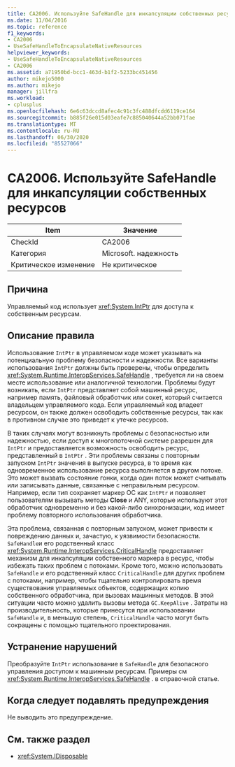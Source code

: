 ```yaml
---
title: CA2006. Используйте SafeHandle для инкапсуляции собственных ресурсов
ms.date: 11/04/2016
ms.topic: reference
f1_keywords:
- CA2006
- UseSafeHandleToEncapsulateNativeResources
helpviewer_keywords:
- UseSafeHandleToEncapsulateNativeResources
- CA2006
ms.assetid: a71950bd-bcc1-463d-b1f2-5233bc451456
author: mikejo5000
ms.author: mikejo
manager: jillfra
ms.workload:
- cplusplus
ms.openlocfilehash: 6e6c63dccd8afec4c91c3fc488dfcdd6119ce164
ms.sourcegitcommit: b885f26e015d03eafe7c885040644a52bb071fae
ms.translationtype: MT
ms.contentlocale: ru-RU
ms.lasthandoff: 06/30/2020
ms.locfileid: "85527066"
---
```

# <a name="ca2006-use-safehandle-to-encapsulate-native-resources"></a>CA2006. Используйте SafeHandle для инкапсуляции собственных ресурсов

|Item|Значение|
|-|-|
|CheckId|CA2006|
|Категория|Microsoft. надежность|
|Критическое изменение|Не критическое|

## <a name="cause"></a>Причина

Управляемый код использует <xref:System.IntPtr> для доступа к собственным ресурсам.

## <a name="rule-description"></a>Описание правила

Использование `IntPtr` в управляемом коде может указывать на потенциальную проблему безопасности и надежности. Все варианты использования `IntPtr` должны быть проверены, чтобы определить <xref:System.Runtime.InteropServices.SafeHandle> , требуется ли на своем месте использование или аналогичной технологии. Проблемы будут возникать, если `IntPtr` представляет собой машинный ресурс, например память, файловый обработчик или сокет, который считается владельцем управляемого кода. Если управляемый код владеет ресурсом, он также должен освободить собственные ресурсы, так как в противном случае это приведет к утечке ресурсов.

В таких случаях могут возникнуть проблемы с безопасностью или надежностью, если доступ к многопоточной системе разрешен для `IntPtr` и предоставляется возможность освободить ресурс, представленный в `IntPtr` . Эти проблемы связаны с повторным запуском `IntPtr` значения в выпуске ресурса, в то время как одновременное использование ресурса выполняется в другом потоке. Это может вызвать состояние гонки, когда один поток может считывать или записывать данные, связанные с неправильным ресурсом. Например, если тип сохраняет маркер ОС как `IntPtr` и позволяет пользователям вызывать методы **Close** и ANY, которые используют этот обработчик одновременно и без какой-либо синхронизации, код имеет проблему повторного использования обработчика.

Эта проблема, связанная с повторным запуском, может привести к повреждению данных и, зачастую, к уязвимости безопасности. `SafeHandle`и его родственный класс <xref:System.Runtime.InteropServices.CriticalHandle> предоставляет механизм для инкапсуляции собственного маркера в ресурс, чтобы избежать таких проблем с потоками. Кроме того, можно использовать `SafeHandle` и его родственный класс `CriticalHandle` для других проблем с потоками, например, чтобы тщательно контролировать время существования управляемых объектов, содержащих копию собственного обработчика, при вызовах машинных методов. В этой ситуации часто можно удалить вызовы метода `GC.KeepAlive` . Затраты на производительность, которые принесутся при использовании `SafeHandle` и, в меньшую степень, `CriticalHandle` часто могут быть сокращены с помощью тщательного проектирования.

## <a name="how-to-fix-violations"></a>Устранение нарушений

Преобразуйте `IntPtr` использование в `SafeHandle` для безопасного управления доступом к машинным ресурсам. Примеры см <xref:System.Runtime.InteropServices.SafeHandle> . в справочной статье.

## <a name="when-to-suppress-warnings"></a>Когда следует подавлять предупреждения

Не выводить это предупреждение.

## <a name="see-also"></a>См. также раздел

- <xref:System.IDisposable>

